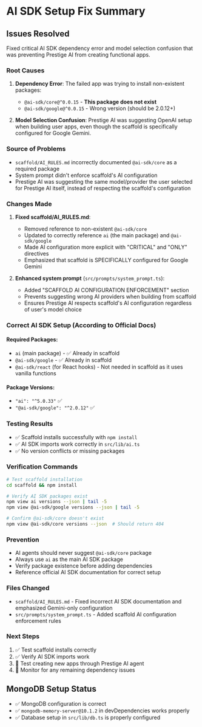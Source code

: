 # AI SDK Setup Fix Summary

## Issues Resolved
Fixed critical AI SDK dependency error and model selection confusion that was preventing Prestige AI from creating functional apps.

### Root Causes
1. **Dependency Error**: The failed app was trying to install non-existent packages:
   - `@ai-sdk/core@^0.0.15` - **This package does not exist**
   - `@ai-sdk/google@^0.0.15` - Wrong version (should be 2.0.12+)

2. **Model Selection Confusion**: Prestige AI was suggesting OpenAI setup when building user apps, even though the scaffold is specifically configured for Google Gemini.

### Source of Problems
- `scaffold/AI_RULES.md` incorrectly documented `@ai-sdk/core` as a required package
- System prompt didn't enforce scaffold's AI configuration
- Prestige AI was suggesting the same model/provider the user selected for Prestige AI itself, instead of respecting the scaffold's configuration

### Changes Made
1. **Fixed scaffold/AI_RULES.md**:
   - Removed reference to non-existent `@ai-sdk/core`
   - Updated to correctly reference `ai` (the main package) and `@ai-sdk/google`
   - Made AI configuration more explicit with "CRITICAL" and "ONLY" directives
   - Emphasized that scaffold is SPECIFICALLY configured for Google Gemini

2. **Enhanced system prompt** (`src/prompts/system_prompt.ts`):
   - Added "SCAFFOLD AI CONFIGURATION ENFORCEMENT" section
   - Prevents suggesting wrong AI providers when building from scaffold
   - Ensures Prestige AI respects scaffold's AI configuration regardless of user's model choice

### Correct AI SDK Setup (According to Official Docs)

#### Required Packages:
- `ai` (main package) - ✅ Already in scaffold
- `@ai-sdk/google` - ✅ Already in scaffold  
- `@ai-sdk/react` (for React hooks) - Not needed in scaffold as it uses vanilla functions

#### Package Versions:
- `"ai": "^5.0.33"` ✅
- `"@ai-sdk/google": "^2.0.12"` ✅

### Testing Results
- ✅ Scaffold installs successfully with `npm install`
- ✅ AI SDK imports work correctly in `src/lib/ai.ts`
- ✅ No version conflicts or missing packages

### Verification Commands
```bash
# Test scaffold installation
cd scaffold && npm install

# Verify AI SDK packages exist
npm view ai versions --json | tail -5
npm view @ai-sdk/google versions --json | tail -5

# Confirm @ai-sdk/core doesn't exist
npm view @ai-sdk/core versions --json  # Should return 404
```

### Prevention
- AI agents should never suggest `@ai-sdk/core` package
- Always use `ai` as the main AI SDK package
- Verify package existence before adding dependencies
- Reference official AI SDK documentation for correct setup

### Files Changed
- `scaffold/AI_RULES.md` - Fixed incorrect AI SDK documentation and emphasized Gemini-only configuration
- `src/prompts/system_prompt.ts` - Added scaffold AI configuration enforcement rules

### Next Steps
1. ✅ Test scaffold installs correctly
2. ✅ Verify AI SDK imports work
3. 🔄 Test creating new apps through Prestige AI agent
4. 🔄 Monitor for any remaining dependency issues

## MongoDB Setup Status
- ✅ MongoDB configuration is correct
- ✅ `mongodb-memory-server@10.1.2` in devDependencies works properly
- ✅ Database setup in `src/lib/db.ts` is properly configured